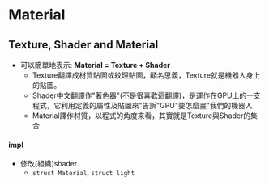 # Material

## Texture, Shader and Material
* 可以簡單地表示: **Material = Texture + Shader**
    * Texture翻譯成材質貼圖或紋理貼圖，顧名思義，Texture就是機器人身上的貼圖。
    * Shader中文翻譯作"著色器"(不是很喜歡這翻譯)，是運作在GPU上的一支程式，它利用定義的屬性及貼圖來"告訴"GPU"要怎麼畫"我們的機器人
    * Material譯作材質，以程式的角度來看，其實就是Texture與Shader的集合


#### impl
* 修改(組織)shader
    * `struct Material`, `struct light`